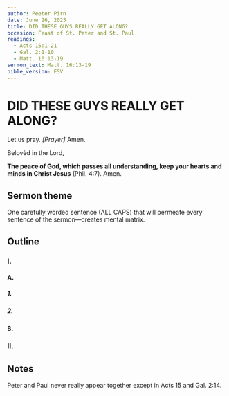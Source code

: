 ```yaml
---
author: Peeter Pirn
date: June 26, 2025
title: DID THESE GUYS REALLY GET ALONG?
occasion: Feast of St. Peter and St. Paul
readings:
  - Acts 15:1-21
  - Gal. 2:1-10
  - Matt. 16:13-19
sermon_text: Matt. 16:13-19
bible_version: ESV
---
```


# DID THESE GUYS REALLY GET ALONG?

Let us pray. *\[Prayer]*  Amen.

Belovèd in the Lord,

**The peace of God, which passes all understanding, keep your hearts and minds in Christ Jesus** (Phil. 4:7). Amen.

## Sermon theme
One carefully worded sentence (ALL CAPS) that will permeate every sentence of the sermon—creates mental matrix.
## Outline
### I.
#### A.
##### 1.
##### 2.
#### B.
### II.
## Notes
Peter and Paul never really appear together except in Acts 15 and Gal. 2:14.